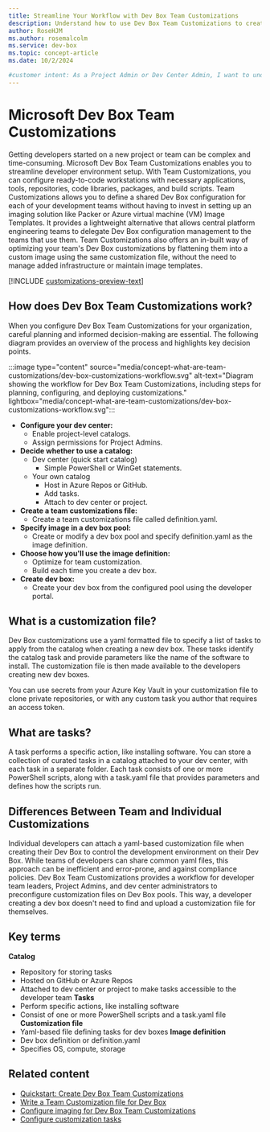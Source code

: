 ```yaml
---
title: Streamline Your Workflow with Dev Box Team Customizations
description: Understand how to use Dev Box Team Customizations to create ready-to-code configurations for your development teams.
author: RoseHJM
ms.author: rosemalcolm
ms.service: dev-box
ms.topic: concept-article
ms.date: 10/2/2024

#customer intent: As a Project Admin or Dev Center Admin, I want to understand how to use Dev Box Team Customizations so that I can create efficient, ready-to-code configurations for my development teams.
---
```


# Microsoft Dev Box Team Customizations
Getting developers started on a new project or team can be complex and time-consuming. Microsoft Dev Box Team Customizations enables you to streamline developer environment setup. With Team Customizations, you can configure ready-to-code workstations with necessary applications, tools, repositories, code libraries, packages, and build scripts.
Team Customizations allows you to define a shared Dev Box configuration for each of your development teams without having to invest in setting up an imaging solution like Packer or Azure virtual machine (VM) Image Templates. It provides a lightweight alternative that allows central platform engineering teams to delegate Dev Box configuration management to the teams that use them. Team Customizations also offers an in-built way of optimizing your team's Dev Box customizations by flattening them into a custom image using the same customization file, without the need to manage added infrastructure or maintain image templates.

[!INCLUDE [customizations-preview-text](includes/customizations-preview-text.md)]

## How does Dev Box Team Customizations work?
When you configure Dev Box Team Customizations for your organization, careful planning and informed decision-making are essential. The following diagram provides an overview of the process and highlights key decision points.

:::image type="content" source="media/concept-what-are-team-customizations/dev-box-customizations-workflow.svg" alt-text="Diagram showing the workflow for Dev Box Team Customizations, including steps for planning, configuring, and deploying customizations." lightbox="media/concept-what-are-team-customizations/dev-box-customizations-workflow.svg":::
 
- **Configure your dev center:**
  - Enable project-level catalogs.
  - Assign permissions for Project Admins.
- **Decide whether to use a catalog:**
  - Dev center (quick start catalog)
    - Simple PowerShell or WinGet statements.
  - Your own catalog
    - Host in Azure Repos or GitHub.
    - Add tasks.
    - Attach to dev center or project.
- **Create a team customizations file:**
  - Create a team customizations file called definition.yaml.
- **Specify image in a dev box pool:**
  - Create or modify a dev box pool and specify definition.yaml as the image definition.
- **Choose how you'll use the image definition:**
    - Optimize for team customization.
    - Build each time you create a dev box.
- **Create dev box:**
  - Create your dev box from the configured pool using the developer portal.

## What is a customization file?
Dev Box customizations use a yaml formatted file to specify a list of tasks to apply from the catalog when creating a new dev box. These tasks identify the catalog task and provide parameters like the name of the software to install. The customization file is then made available to the developers creating new dev boxes. 

You can use secrets from your Azure Key Vault in your customization file to clone private repositories, or with any custom task you author that requires an access token.

## What are tasks?
A task performs a specific action, like installing software. You can store a collection of curated tasks in a catalog attached to your dev center, with each task in a separate folder. Each task consists of one or more PowerShell scripts, along with a task.yaml file that provides parameters and defines how the scripts run. 

## Differences Between Team and Individual Customizations
Individual developers can attach a yaml-based customization file when creating their Dev Box to control the development environment on their Dev Box. While teams of developers can share common yaml files, this approach can be inefficient and error-prone, and against compliance policies. Dev Box Team Customizations provides a workflow for developer team leaders, Project Admins, and dev center administrators to preconfigure customization files on Dev Box pools. This way, a developer creating a dev box doesn't need to find and upload a customization file for themselves.

## Key terms
**Catalog**
- Repository for storing tasks
- Hosted on GitHub or Azure Repos
- Attached to dev center or project to make tasks accessible to the developer team
**Tasks**
- Perform specific actions, like installing software
- Consist of one or more PowerShell scripts and a task.yaml file
**Customization file**
- Yaml-based file defining tasks for dev boxes
**Image definition**
- Dev box definition or definition.yaml
- Specifies OS, compute, storage

## Related content
- [Quickstart: Create Dev Box Team Customizations](quickstart-team-customizations.md)
- [Write a Team Customization file for Dev Box](how-to-write-customization-file.md)
- [Configure imaging for Dev Box Team Customizations](how-to-configure-customization-imaging.md)
- [Configure customization tasks](how-to-create-customization-tasks-catalog.md)